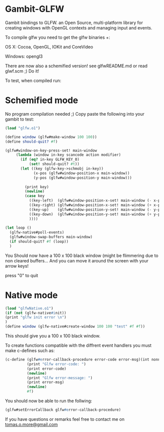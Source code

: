 Gambit-GLFW
===========

Gambit bindings to GLFW. an Open Source, multi-platform library for creating windows with OpenGL contexts and managing input and events.

To compile glfw you need to get the glfw binaries +:
 
OS X:
Cocoa, OpenGL, IOKit and CoreVideo

Windows:
opengl3


There are now also a schemified version! see glfwREADME.md or read glwf.scm ;)
Do it!



To test, when compiled run: 
# Schemified mode
No program compilation needed ;)
Copy paste the following into your gambit to test:
```scheme
(load "glfw.o1")

(define window (glfw#make-window 100 100))
(define should-quit? #f)

(glfw#window-on-key-press-set! main-window
     (lambda (window in-key scancode action modifier)
       (if (eq? in-key GLFW_KEY_0)
           (set! should-quit? #t))
       (let ((key (glfw-key->schmobj in-key))
             (x-pos (glfw#window-position-x main-window))
             (y-pos (glfw#window-position-y main-window)))
             
         (print key)
         (newline)
         (case key
           ((key-left)  (glfw#window-position-x-set! main-window (- x-pos 5)))
           ((key-right) (glfw#window-position-x-set! main-window (+ x-pos 5)))
           ((key-up)    (glfw#window-position-y-set! main-window (- y-pos 5)))
           ((key-down)  (glfw#window-position-y-set! main-window (+ y-pos 5)))
           ))))
       
(let loop ()
  (glfw-native#poll-events)
  (glfw#window-swap-buffers main-window)
  (if should-quit? #f (loop))      
  )

```
You Should now have a 100 x 100 black window (might be flimmering due to non cleared buffers...
And you can move it around the screen with your arrow keys!

press "0" to quit


# Native mode
```scheme
(load "glfwNative.o1")
(if (not (glfw-native#init))
(print "glfw init error \n")
)
(define window (glfw-native#create-window 100 100 "test" #f #f))
```
This should give you a 100 x 100 black window.

To create functions compatible with the diffrent event handlers you must make c-defines such as:
```scheme
(c-define (glfw#error-callback-procedure error-code error-msg)(int nonnull-UTF-8-string) void "gambitErrorCallback" ""
          (print "Glfw error-code: ")
          (print error-code)
          (newline)
          (print "Glfw error-message: ")
          (print error-msg)
          (newline)
          #f)
```

You should now be able to run the follwing:
```scheme
(glfw#setErrorCallback glfw#error-callback-procedure)
```

If you have questions or remarks feel free to contact me on tomas.o.more@gmail.com
